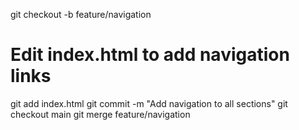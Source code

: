 git checkout -b feature/navigation
# Edit index.html to add navigation links
git add index.html
git commit -m "Add navigation to all sections"
git checkout main
git merge feature/navigation